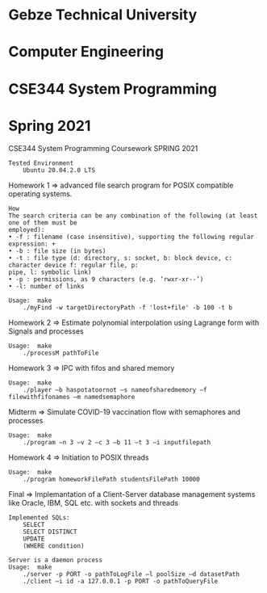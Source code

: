 # Gebze Technical University
# Computer Engineering
# CSE344 System Programming
# Spring 2021

CSE344 System Programming Coursework SPRING 2021
	
	Tested Environment
        Ubuntu 20.04.2.0 LTS

Homework 1 => advanced file search program for POSIX compatible operating systems.

	How
	The search criteria can be any combination of the following (at least one of them must be
	employed):
	• -f : filename (case insensitive), supporting the following regular expression: +
	• -b : file size (in bytes)
	• -t : file type (d: directory, s: socket, b: block device, c: character device f: regular file, p:
	pipe, l: symbolic link)
	• -p : permissions, as 9 characters (e.g. ‘rwxr-xr--’)
	• -l: number of links

	Usage: 	make
		./myFind -w targetDirectoryPath -f 'lost+file' -b 100 -t b

Homework 2 => Estimate polynomial interpolation using Lagrange form with Signals and processes

	Usage: 	make
		./processM pathToFile

Homework 3 => IPC with fifos and shared memory

	Usage: 	make
		./player –b haspotatoornot –s nameofsharedmemory –f filewithfifonames –m namedsemaphore

Midterm => Simulate COVID-19 vaccination flow with semaphores and processes

	Usage: 	make
		./program –n 3 –v 2 –c 3 –b 11 –t 3 –i inputfilepath 

Homework 4 => Initiation to POSIX threads 

	Usage: 	make
		./program homeworkFilePath studentsFilePath 10000 

Final => Implemantation of a Client-Server database management systems like Oracle, IBM, SQL etc. with sockets and threads
	
	Implemented SQLs:
		SELECT
		SELECT DISTINCT
		UPDATE
		(WHERE condition)

	Server is a daemon process
	Usage: 	make
		./server -p PORT -o pathToLogFile –l poolSize –d datasetPath
		./client –i id -a 127.0.0.1 -p PORT -o pathToQueryFile